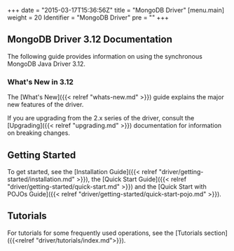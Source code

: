 +++
date = "2015-03-17T15:36:56Z"
title = "MongoDB Driver"
[menu.main]
  weight = 20
  Identifier = "MongoDB Driver"
  pre = "<i class='fa fa-arrows-h'></i>"
+++

## MongoDB Driver 3.12 Documentation

The following guide provides information on using the synchronous
MongoDB Java Driver 3.12.

### What's New in 3.12

The [What's New]({{< relref "whats-new.md" >}}) guide explains
the major new features of the driver.

If you are upgrading from the 2.x series of the driver, consult the
[Upgrading]({{< relref "upgrading.md" >}}) documentation for
information on breaking changes.

## Getting Started

To get started, see the [Installation Guide]({{< relref "driver/getting-started/installation.md" >}}), the [Quick Start Guide]({{< relref "driver/getting-started/quick-start.md" >}}) and the [Quick Start with POJOs Guide]({{< relref "driver/getting-started/quick-start-pojo.md" >}}).

## Tutorials

For tutorials for some frequently used operations, see the [Tutorials section]({{<relref "driver/tutorials/index.md">}}).
